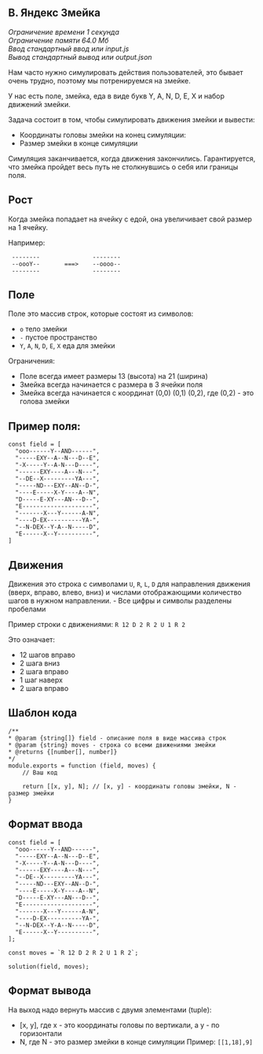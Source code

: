 ## B. Яндекс Змейка

_Ограничение времени 1 секунда_  
_Ограничение памяти 64.0 Мб_  
_Ввод стандартный ввод или input.js_  
_Вывод стандартный вывод или output.json_

Нам часто нужно симулировать действия пользователей, это бывает очень трудно, поэтому мы потренируемся на змейке.

У нас есть поле, змейка, еда в виде букв Y, A, N, D, E, X и набор движений змейки.

Задача состоит в том, чтобы симулировать движения змейки и вывести:

- Координаты головы змейки на конец симуляции:
- Размер змейки в конце симуляции

Симуляция заканчивается, когда движения закончились. Гарантируется, что змейка пройдет весь путь не столкнувшись о себя или границы поля.

## Рост

Когда змейка попадает на ячейку с едой, она увеличивает свой размер на 1 ячейку.

Например:

```
 --------               --------
 --oooY--       ===>    --oooo--
 --------               --------
```

## Поле

Поле это массив строк, которые состоят из символов:

- `o` тело змейки
- `-` пустое пространство
- `Y`, `A`, `N`, `D`, `E`, `X` еда для змейки

Ограничения:

- Поле всегда имеет размеры 13 (высота) на 21 (ширина)
- Змейка всегда начинается с размера в 3 ячейки поля
- Змейка всегда начинается с координат (0,0) (0,1) (0,2), где (0,2) - это голова змейки

## Пример поля:

```
const field = [
  "ooo------Y--AND------",
  "-----EXY--A--N---D--E",
  "-X-----Y--A-N---D----",
  "------EXY----A---N---",
  "--DE--X---------YA---",
  "-----ND---EXY--AN--D-",
  "----E-----X-Y----A--N",
  "D-----E-XY---AN---D--",
  "E--------------------",
  "-------X---Y------A-N",
  "----D-EX----------YA-",
  "--N-DEX--Y-A--N-----D",
  "E------X--Y----------",
]
```

## Движения

Движения это строка с символами `U`, `R`, `L`, `D` для направления движения (вверх, вправо, влево, вниз) и числами отображающими количество шагов в нужном направлении. - Все цифры и символы разделены пробелами

Пример строки с движениями: `R 12 D 2 R 2 U 1 R 2`

Это означает:

- 12 шагов вправо
- 2 шага вниз
- 2 шага вправо
- 1 шаг наверх
- 2 шага вправо

## Шаблон кода

```
/**
* @param {string[]} field - описание поля в виде массива строк
* @param {string} moves - строка со всеми движениями змейки
* @returns {[number[], number]}
*/
module.exports = function (field, moves) {
    // Ваш код

    return [[x, y], N]; // [x, y] - координаты головы змейки, N - размер змейки
}
```

## Формат ввода

```
const field = [
  "ooo------Y--AND------",
  "-----EXY--A--N---D--E",
  "-X-----Y--A-N---D----",
  "------EXY----A---N---",
  "--DE--X---------YA---",
  "-----ND---EXY--AN--D-",
  "----E-----X-Y----A--N",
  "D-----E-XY---AN---D--",
  "E--------------------",
  "-------X---Y------A-N",
  "----D-EX----------YA-",
  "--N-DEX--Y-A--N-----D",
  "E------X--Y----------",
];

const moves = `R 12 D 2 R 2 U 1 R 2`;

solution(field, moves);
```

## Формат вывода

На выход надо вернуть массив с двумя элементами (tuple):

- [x, y], где x - это координаты головы по вертикали, а y - по горизонтали
- N, где N - это размер змейки в конце симуляции
  Пример: `[[1,18],9]`
